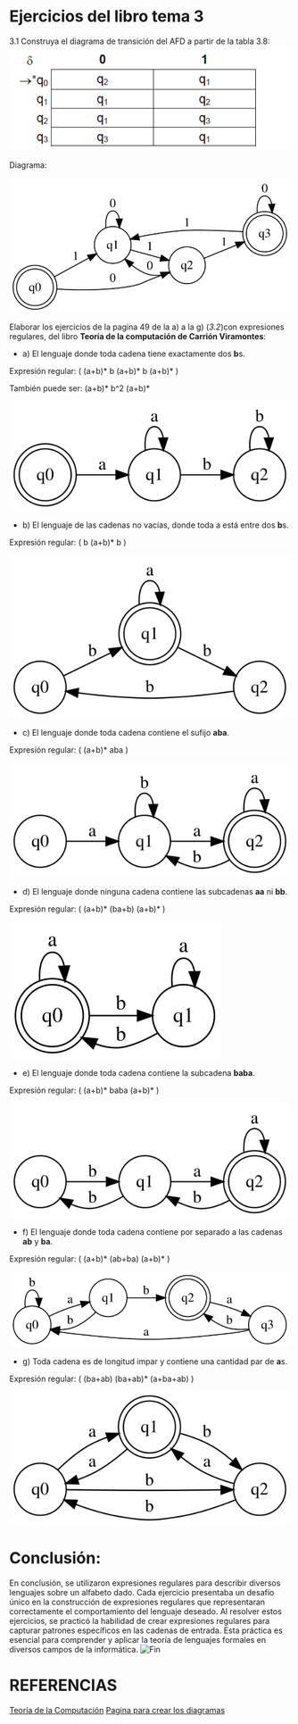 
# Ejercicios del libro tema 3

3.1 Construya el diagrama de transición del AFD a partir de la tabla 3.8:
![Problema](img/3.8.png)

Diagrama:

![Diagrama](img/graphviz.svg)


Elaborar los ejercicios de la pagina 49 de la a) a la g) (*3.2*)con expresiones regulares, del libro **Teoría de la computación de Carrión Viramontes**:

- a) El lenguaje donde toda cadena tiene exactamente dos **b**s.

Expresión regular: \( (a+b)* b (a+b)* b (a+b)* \)

También puede ser:  (a+b)* b^2 (a+b)*

![Diagrama](img/a.svg)


- b) El lenguaje de las cadenas no vacías, donde toda a está entre dos **b**s.

Expresión regular: \( b (a+b)* b \)

![Diagrama](img/b.svg)


- c) El lenguaje donde toda cadena contiene el sufijo **aba**.

Expresión regular: \( (a+b)* aba \)

![Diagrama](img/c.svg)


- d) El lenguaje donde ninguna cadena contiene las subcadenas **aa** ni **bb**.

Expresión regular: \( (a+b)* (ba+b) (a+b)* \)

![Diagrama](img/d.svg)


- e) El lenguaje donde toda cadena contiene la subcadena **baba**.

Expresión regular: \( (a+b)* baba (a+b)* \)

![Diagrama](img/e.svg)


- f) El lenguaje donde toda cadena contiene por separado a las cadenas **ab** y **ba**.

Expresión regular: \( (a+b)* (ab+ba) (a+b)* \)

![Diagrama](img/f.svg)


- g)  Toda cadena es de longitud impar y contiene una cantidad par de **a**s.

Expresión regular: \( (ba+ab) (ba+ab)* (a+ba+ab) \)

![Diagrama](img/g.svg)


# Conclusión: 
En conclusión, se utilizaron expresiones regulares para describir diversos lenguajes sobre un alfabeto dado. Cada ejercicio presentaba un desafío único en la construcción de expresiones regulares que representaran correctamente el comportamiento del lenguaje deseado. Al resolver estos ejercicios, se practicó la habilidad de crear expresiones regulares para capturar patrones específicos en las cadenas de entrada. Esta práctica es esencial para comprender y aplicar la teoría de lenguajes formales en diversos campos de la informática.
<img src="https://i.pinimg.com/originals/e3/2f/21/e32f21f2f5bd6fa23017de05fc2121cd.gif"  alt="Fin">


# REFERENCIAS
[Teoría de la Computación](img/libro)
[Pagina para crear los diagramas](https://dreampuf.github.io/GraphvizOnline/)


